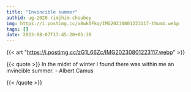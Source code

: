 ```yaml
---
title: "Invincible summer"
authid: ug-2020-rimjhim-choubey
img: https://i.postimg.cc/x8wk0Fkq/IMG20230801223117-thumb.webp
tags: []
date: 2023-08-07T17:45:20+05:30
---
```


{{< art "https://i.postimg.cc/zG1L66Zc/IMG20230801223117.webp" >}}

{{< quote >}}
In the midst of winter I found there was within me an invincible summer. - Albert Camus

{{< /quote >}}
